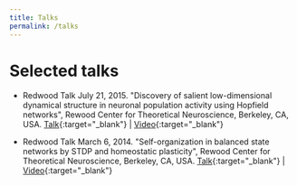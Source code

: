 ```yaml
---
title: Talks
permalink: /talks
---
```


# Selected talks

* Redwood Talk July 21, 2015.
  "Discovery of salient low-dimensional dynamical structure in neuronal population activity using Hopfield networks",
  Rewood Center for Theoretical Neuroscience, Berkeley, CA, USA.
  [Talk](http://redwood.berkeley.edu/seminar-info.php?id=300){:target="_blank"} | 
  [Video](https://archive.org/details/Redwood_Center_2015_07_21_Felix_Effenberger){:target="_blank"}
  
* Redwood Talk March 6, 2014.
  "Self-organization in balanced state networks by STDP and homeostatic plasticity",
  Rewood Center for Theoretical Neuroscience, Berkeley, CA, USA.
  [Talk](http://redwood.berkeley.edu/seminar-info.php?id=248){:target="_blank"} | 
  [Video](https://archive.org/details/Redwood_Center_2014_03_06_Felix_Effenberger){:target="_blank"}
